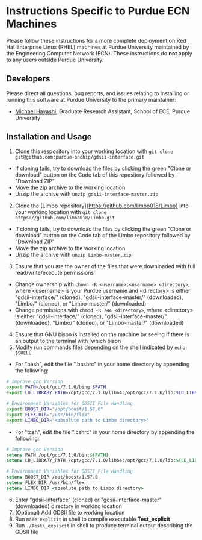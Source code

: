 # Instructions Specific to Purdue ECN Machines
Please follow these instructions for a more complete deployment on Red Hat Enterprise Linux (RHEL) machines at Purdue University maintained by the Engineering Computer Network (ECN). These instructions do **not** apply to any users outside Purdue University.

## Developers
Please direct all questions, bug reports, and issues relating to installing or running this software at Purdue University  to the primary maintainer:
* [Michael Hayashi](mailto:mhayashi@purdue.edu?subject=Inquiry%20for%20gdsii-interface), Graduate Research Assistant, School of ECE, Purdue University

## Installation and Usage
1. Clone this respository into your working location with `git clone git@github.com:purdue-onchip/gdsii-interface.git`
  * If cloning fails, try to download the files by clicking the green "Clone or download" button on the Code tab of this repository followed by "Download ZIP"
  * Move the zip archive to the working location
  * Unzip the archive with `unzip gdsii-interface-master.zip`
2. Clone the [Limbo repository]{https://github.com/limbo018/Limbo} into your working location with `git clone https://github.com/limbo018/Limbo.git`
  * If cloning fails, try to download the files by clicking the green "Clone or download" button on the Code tab of the Limbo repository followed by "Download ZIP"
  * Move the zip archive to the working location
  * Unzip the archive with `unzip Limbo-master.zip`
3. Ensure that you are the owner of the files that were downloaded with full read/write/execute permissions
  * Change ownership with `chown -R <username>:<username> <directory>`, where \<username> is your Purdue username and \<directory> is either "gdsii-interface/" (cloned), "gdsii-interface-master/" (downloaded), "Limbo/" (cloned), or "Limbo-master/" (downloaded)
  * Change permissions with `chmod -R 744 <directory>`, where \<directory> is either "gdsii-interface/" (cloned), "gdsii-interface-master/" (downloaded), "Limbo/" (cloned), or "Limbo-master/" (downloaded)
4. Ensure that GNU bison is installed on the machine by seeing if there is an output to the terminal with `which bison
5. Modify run commands files depending on the shell indicated by `echo $SHELL`
  * For "bash", edit the file ".bashrc" in your home directory by appending the following:
```bash
# Improve gcc Version
export PATH=/opt/gcc/7.1.0/bing:$PATH
export LD_LIBRARY_PATH=/opt/gcc/7.1.0/lib64:/opt/gcc/7.1.0/lib:$LD_LIBRARY_PATH

# Environment Variables for GDSII File Handling
export BOOST_DIR="/opt/boost/1.57.0"
export FLEX_DIR="/usr/bin/flex"
export LIMBO_DIR="<absolute path to Limbo directory>"
```
  * For "tcsh", edit the file ".cshrc" in your home directory`by appending the following:
```tcsh
# Improve gcc Version
setenv PATH /opt/gcc/7.1.0/bin:${PATH}
setenv LD_LIBRARY_PATH /opt/gcc/7.1.0/lib64:/opt/gcc/7.1.0/lib:${LD_LIBRARY_PATH}

# Environment Variables for GDSII File Handling
setenv BOOST_DIR /opt/boost/1.57.0
setenv FLEX_DIR /usr/bin/flex
setenv LIMBO_DIR <absolute path to Limbo directory>
```
6. Enter "gdsii-interface" (cloned) or "gdsii-interface-master" (downloaded) directory in working location
7. (Optional) Add GDSII file to working location
8. Run `make explicit` in shell to compile executable **Test\_explicit**
9. Run `./Test\_explicit` in shell to produce terminal output describing the GDSII file
